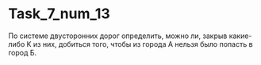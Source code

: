 # Task_7_num_13
По системе двусторонних дорог определить, можно ли, закрыв какие-либо K из них, добиться того, чтобы из города А нельзя было попасть в город Б.
